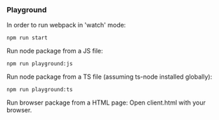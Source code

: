 ### Playground

In order to run webpack in 'watch' mode:

`npm run start`

Run node package from a JS file:

`npm run playground:js`

Run node package from a TS file (assuming ts-node installed globally):

`npm run playground:ts`

Run browser package from a HTML page: Open client.html with your browser. 